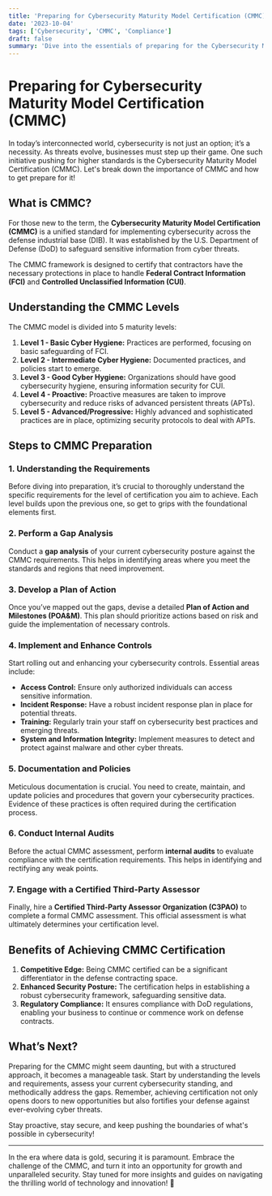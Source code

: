 ```yaml
---
title: 'Preparing for Cybersecurity Maturity Model Certification (CMMC)'
date: '2023-10-04'
tags: ['Cybersecurity', 'CMMC', 'Compliance']
draft: false
summary: 'Dive into the essentials of preparing for the Cybersecurity Maturity Model Certification (CMMC) and discover how to protect your business with top-tier cybersecurity strategies.'
---
```


# Preparing for Cybersecurity Maturity Model Certification (CMMC)

In today’s interconnected world, cybersecurity is not just an option; it’s a necessity. As threats evolve, businesses must step up their game. One such initiative pushing for higher standards is the Cybersecurity Maturity Model Certification (CMMC). Let's break down the importance of CMMC and how to get prepare for it!

## What is CMMC?

For those new to the term, the **Cybersecurity Maturity Model Certification (CMMC)** is a unified standard for implementing cybersecurity across the defense industrial base (DIB). It was established by the U.S. Department of Defense (DoD) to safeguard sensitive information from cyber threats.

The CMMC framework is designed to certify that contractors have the necessary protections in place to handle **Federal Contract Information (FCI)** and **Controlled Unclassified Information (CUI)**.

## Understanding the CMMC Levels

The CMMC model is divided into 5 maturity levels:

1. **Level 1 - Basic Cyber Hygiene:** Practices are performed, focusing on basic safeguarding of FCI.
2. **Level 2 - Intermediate Cyber Hygiene:** Documented practices, and policies start to emerge.
3. **Level 3 - Good Cyber Hygiene:** Organizations should have good cybersecurity hygiene, ensuring information security for CUI.
4. **Level 4 - Proactive:** Proactive measures are taken to improve cybersecurity and reduce risks of advanced persistent threats (APTs).
5. **Level 5 - Advanced/Progressive:** Highly advanced and sophisticated practices are in place, optimizing security protocols to deal with APTs.

## Steps to CMMC Preparation

### 1. Understanding the Requirements

Before diving into preparation, it’s crucial to thoroughly understand the specific requirements for the level of certification you aim to achieve. Each level builds upon the previous one, so get to grips with the foundational elements first.

### 2. Perform a Gap Analysis

Conduct a **gap analysis** of your current cybersecurity posture against the CMMC requirements. This helps in identifying areas where you meet the standards and regions that need improvement.

### 3. Develop a Plan of Action

Once you’ve mapped out the gaps, devise a detailed **Plan of Action and Milestones (POA&M)**. This plan should prioritize actions based on risk and guide the implementation of necessary controls.

### 4. Implement and Enhance Controls

Start rolling out and enhancing your cybersecurity controls. Essential areas include:

- **Access Control:** Ensure only authorized individuals can access sensitive information.
- **Incident Response:** Have a robust incident response plan in place for potential threats.
- **Training:** Regularly train your staff on cybersecurity best practices and emerging threats.
- **System and Information Integrity:** Implement measures to detect and protect against malware and other cyber threats.

### 5. Documentation and Policies

Meticulous documentation is crucial. You need to create, maintain, and update policies and procedures that govern your cybersecurity practices. Evidence of these practices is often required during the certification process.

### 6. Conduct Internal Audits

Before the actual CMMC assessment, perform **internal audits** to evaluate compliance with the certification requirements. This helps in identifying and rectifying any weak points.

### 7. Engage with a Certified Third-Party Assessor

Finally, hire a **Certified Third-Party Assessor Organization (C3PAO)** to complete a formal CMMC assessment. This official assessment is what ultimately determines your certification level.

## Benefits of Achieving CMMC Certification

1. **Competitive Edge:** Being CMMC certified can be a significant differentiator in the defense contracting space.
2. **Enhanced Security Posture:** The certification helps in establishing a robust cybersecurity framework, safeguarding sensitive data.
3. **Regulatory Compliance:** It ensures compliance with DoD regulations, enabling your business to continue or commence work on defense contracts.

## What’s Next?

Preparing for the CMMC might seem daunting, but with a structured approach, it becomes a manageable task. Start by understanding the levels and requirements, assess your current cybersecurity standing, and methodically address the gaps. Remember, achieving certification not only opens doors to new opportunities but also fortifies your defense against ever-evolving cyber threats.

Stay proactive, stay secure, and keep pushing the boundaries of what's possible in cybersecurity!

---

In the era where data is gold, securing it is paramount. Embrace the challenge of the CMMC, and turn it into an opportunity for growth and unparalleled security. Stay tuned for more insights and guides on navigating the thrilling world of technology and innovation! 🚀